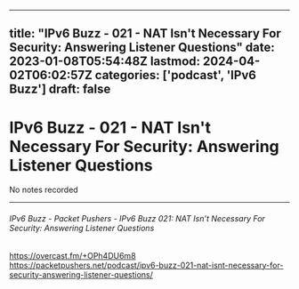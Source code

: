 
---
title: "IPv6 Buzz - 021 - NAT Isn't Necessary For Security: Answering Listener Questions"
date: 2023-01-08T05:54:48Z
lastmod: 2024-04-02T06:02:57Z
categories: ['podcast', 'IPv6 Buzz']
draft: false
---


# IPv6 Buzz - 021 - NAT Isn't Necessary For Security: Answering Listener Questions

No notes recorded

- - -
###### IPv6 Buzz - Packet Pushers - IPv6 Buzz 021: NAT Isn’t Necessary For Security: Answering Listener Questions

https://overcast.fm/+OPh4DU6m8  
https://packetpushers.net/podcast/ipv6-buzz-021-nat-isnt-necessary-for-security-answering-listener-questions/

<!-- #public #podcast #IPv6 Buzz# -->

<!-- {BearID:A906AECF-6F87-467A-8709-3FAC9A538D1D-28016-00002D97EC51D0C2} -->

